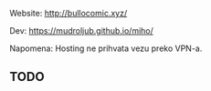 Website: http://bullocomic.xyz/

Dev: https://mudroljub.github.io/miho/

Napomena: Hosting ne prihvata vezu preko VPN-a.

## TODO

